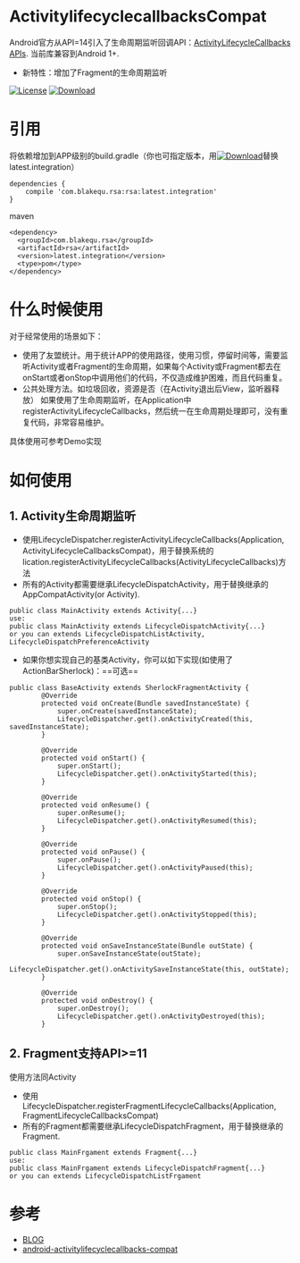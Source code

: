 # ActivitylifecyclecallbacksCompat
Android官方从API=14引入了生命周期监听回调API：[ActivityLifecycleCallbacks APIs](http://developer.android.com/reference/android/app/Application.ActivityLifecycleCallbacks.html).
当前库兼容到Android 1+.
- 新特性：增加了Fragment的生命周期监听

[![License][licence_svg]][licence_url]
[![Download][bintray_svg]][bintray_url]
# 引用
将依赖增加到APP级别的build.gradle（你也可指定版本，用[![Download][bintray_svg]][bintray_url]替换latest.integration）
```
dependencies {
    compile 'com.blakequ.rsa:rsa:latest.integration'
}
```
maven
```
<dependency>
  <groupId>com.blakequ.rsa</groupId>
  <artifactId>rsa</artifactId>
  <version>latest.integration</version>
  <type>pom</type>
</dependency>
```

# 什么时候使用
对于经常使用的场景如下：
- 使用了友盟统计。用于统计APP的使用路径，使用习惯，停留时间等，需要监听Activity或者Fragment的生命周期，如果每个Activity或Fragment都去在onStart或者onStop中调用他们的代码，不仅造成维护困难，而且代码重复。
- 公共处理方法。如垃圾回收，资源是否（在Activity退出后View，监听器释放）
如果使用了生命周期监听，在Application中registerActivityLifecycleCallbacks，然后统一在生命周期处理即可，没有重复代码，非常容易维护。

具体使用可参考Demo实现

# 如何使用
## 1. Activity生命周期监听
- 使用LifecycleDispatcher.registerActivityLifecycleCallbacks(Application, ActivityLifecycleCallbacksCompat)，用于替换系统的lication.registerActivityLifecycleCallbacks(ActivityLifecycleCallbacks)方法
- 所有的Activity都需要继承LifecycleDispatchActivity，用于替换继承的AppCompatActivity(or Activity).
```
public class MainActivity extends Activity{...}
use:
public class MainActivity extends LifecycleDispatchActivity{...}
or you can extends LifecycleDispatchListActivity, LifecycleDispatchPreferenceActivity
```
- 如果你想实现自己的基类Activity，你可以如下实现(如使用了ActionBarSherlock)：==可选==
```
public class BaseActivity extends SherlockFragmentActivity {
        @Override
        protected void onCreate(Bundle savedInstanceState) {
            super.onCreate(savedInstanceState);
            LifecycleDispatcher.get().onActivityCreated(this, savedInstanceState);
        }

        @Override
        protected void onStart() {
            super.onStart();
            LifecycleDispatcher.get().onActivityStarted(this);
        }

        @Override
        protected void onResume() {
            super.onResume();
            LifecycleDispatcher.get().onActivityResumed(this);
        }

        @Override
        protected void onPause() {
            super.onPause();
            LifecycleDispatcher.get().onActivityPaused(this);
        }

        @Override
        protected void onStop() {
            super.onStop();
            LifecycleDispatcher.get().onActivityStopped(this);
        }

        @Override
        protected void onSaveInstanceState(Bundle outState) {
            super.onSaveInstanceState(outState);
            LifecycleDispatcher.get().onActivitySaveInstanceState(this, outState);
        }

        @Override
        protected void onDestroy() {
            super.onDestroy();
            LifecycleDispatcher.get().onActivityDestroyed(this);
        }
```


## 2. Fragment支持API>=11
使用方法同Activity

- 使用LifecycleDispatcher.registerFragmentLifecycleCallbacks(Application, FragmentLifecycleCallbacksCompat)
- 所有的Fragment都需要继承LifecycleDispatchFragment，用于替换继承的Fragment.
```
public class MainFrgament extends Fragment{...}
use:
public class MainFrgament extends LifecycleDispatchFragment{...}
or you can extends LifecycleDispatchListFrgament
```

# 参考
- [BLOG](www.blakequ.com)
- [android-activitylifecyclecallbacks-compat](https://github.com/BoD/android-activitylifecyclecallbacks-compat)

[bintray_svg]: https://api.bintray.com/packages/haodynasty/maven/AndroidLifecycle/images/download.svg
[bintray_url]: https://bintray.com/haodynasty/maven/AndroidLifecycle/_latestVersion
[licence_svg]: https://img.shields.io/badge/license-Apache%202-green.svg
[licence_url]: https://www.apache.org/licenses/LICENSE-2.0
